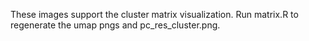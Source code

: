 These images support the cluster matrix visualization.
Run matrix.R to regenerate the umap pngs and pc_res_cluster.png.